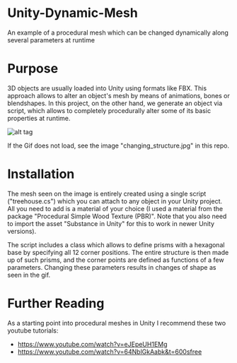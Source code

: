 # Unity-Dynamic-Mesh
An example of a procedural mesh which can be changed dynamically along several parameters at runtime

# Purpose
3D objects are usually loaded into Unity using formats like FBX. This approach allows to alter an object's mesh by means of animations, bones or blendshapes. In this project, on the other hand, we generate an object via script, which allows to completely procedurally alter some of its basic properties at runtime. 

![alt tag](https://github.com/mariusrubo/Unity-Dynamic-Mesh/blob/master/changing_structure.gif)

If the Gif does not load, see the image "changing_structure.jpg" in this repo. 

# Installation
The mesh seen on the image is entirely created using a single script ("treehouse.cs") which you can attach to any object in your Unity project. All you need to add is a material of your choice (I used a material from the package "Procedural Simple Wood Texture (PBR)". Note that you also need to import the asset "Substance in Unity" for this to work in newer Unity versions).

The script includes a class which allows to define prisms with a hexagonal base by specifying all 12 corner positions. The entire structure is then made up of such prisms, and the corner points are defined as functions of a few parameters. Changing these parameters results in changes of shape as seen in the gif. 

# Further Reading
As a starting point into procedural meshes in Unity I recommend these two youtube tutorials:
* https://www.youtube.com/watch?v=eJEpeUH1EMg
* https://www.youtube.com/watch?v=64NblGkAabk&t=600sfree 
